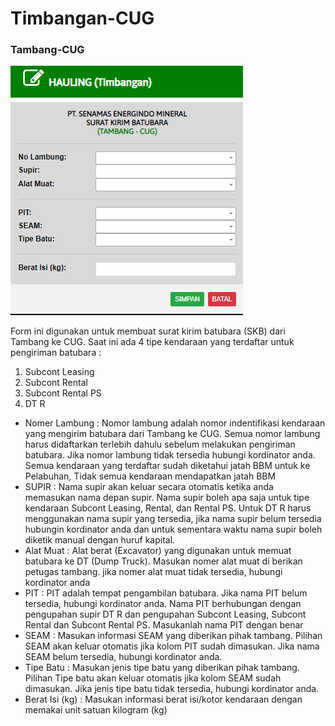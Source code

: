 # Timbangan-CUG

### Tambang-CUG

![](../../.gitbook/assets/tambang-cug.png)

Form ini digunakan untuk membuat surat kirim batubara (SKB) dari Tambang ke CUG. Saat ini ada 4 tipe kendaraan yang terdaftar untuk pengiriman batubara :

1. Subcont Leasing
2. Subcont Rental
3. Subcont Rental PS
4. DT R

* Nomer Lambung : Nomor lambung adalah nomor indentifikasi kendaraan yang mengirim batubara dari Tambang ke CUG. Semua nomor lambung harus didaftarkan terlebih dahulu sebelum melakukan pengiriman batubara. Jika nomor lambung tidak tersedia hubungi kordinator anda. Semua kendaraan yang terdaftar sudah diketahui jatah BBM untuk ke Pelabuhan, Tidak semua kendaraan mendapatkan jatah BBM
* SUPIR : Nama supir akan keluar secara otomatis ketika anda memasukan nama depan supir. Nama supir boleh apa saja untuk tipe kendaraan Subcont Leasing, Rental, dan Rental PS. Untuk DT R harus menggunakan nama supir yang tersedia, jika nama supir belum tersedia hubungin kordinator anda dan untuk sementara waktu nama supir boleh diketik manual dengan huruf kapital.
* Alat Muat : Alat berat (Excavator) yang digunakan untuk memuat batubara ke DT (Dump Truck). Masukan nomer alat muat di berikan petugas tambang. jika nomer alat muat tidak tersedia, hubungi kordinator anda
* PIT : PIT adalah tempat pengambilan batubara. Jika nama PIT belum tersedia, hubungi kordinator anda. Nama PIT berhubungan dengan pengupahan supir DT R dan pengupahan Subcont Leasing, Subcont Rental dan Subcont Rental PS. Masukanlah nama PIT dengan benar
* SEAM : Masukan informasi SEAM yang diberikan pihak tambang. Pilihan SEAM akan keluar otomatis jika kolom PIT sudah dimasukan. Jika nama SEAM belum tersedia, hubungi kordinator anda.
* Tipe Batu : Masukan jenis tipe batu yang diberikan pihak tambang. Pilihan Tipe batu akan keluar otomatis jika kolom SEAM sudah dimasukan. Jika jenis tipe batu tidak tersedia, hubungi kordinator anda.
* Berat Isi (kg) : Masukan informasi berat isi/kotor kendaraan dengan memakai unit satuan kilogram (kg)
